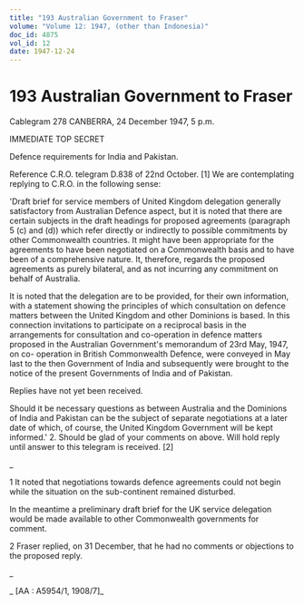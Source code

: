 ```yaml
---
title: "193 Australian Government to Fraser"
volume: "Volume 12: 1947, (other than Indonesia)"
doc_id: 4875
vol_id: 12
date: 1947-12-24
---
```


# 193 Australian Government to Fraser

Cablegram 278 CANBERRA, 24 December 1947, 5 p.m.

IMMEDIATE TOP SECRET

Defence requirements for India and Pakistan.

Reference C.R.O. telegram D.838 of 22nd October. [1] We are contemplating replying to C.R.O. in the following sense:

'Draft brief for service members of United Kingdom delegation generally satisfactory from Australian Defence aspect, but it is noted that there are certain subjects in the draft headings for proposed agreements (paragraph 5 (c) and (d)) which refer directly or indirectly to possible commitments by other Commonwealth countries. It might have been appropriate for the agreements to have been negotiated on a Commonwealth basis and to have been of a comprehensive nature. It, therefore, regards the proposed agreements as purely bilateral, and as not incurring any commitment on behalf of Australia.

It is noted that the delegation are to be provided, for their own information, with a statement showing the principles of which consultation on defence matters between the United Kingdom and other Dominions is based. In this connection invitations to participate on a reciprocal basis in the arrangements for consultation and co-operation in defence matters proposed in the Australian Government's memorandum of 23rd May, 1947, on co- operation in British Commonwealth Defence, were conveyed in May last to the then Government of India and subsequently were brought to the notice of the present Governments of India and of Pakistan.

Replies have not yet been received.

Should it be necessary questions as between Australia and the Dominions of India and Pakistan can be the subject of separate negotiations at a later date of which, of course, the United Kingdom Government will be kept informed.' 2. Should be glad of your comments on above. Will hold reply until answer to this telegram is received. [2]

_

1 It noted that negotiations towards defence agreements could not begin while the situation on the sub-continent remained disturbed.

In the meantime a preliminary draft brief for the UK service delegation would be made available to other Commonwealth governments for comment.

2 Fraser replied, on 31 December, that he had no comments or objections to the proposed reply.

_

_ [AA : A5954/1, 1908/7]_
